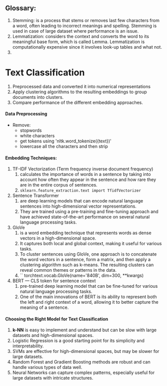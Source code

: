 
## Glossary:
1. Stemming: is a process that stems or removes last few characters from a word, often leading to incorrect meanings and spelling. Stemming is used in case of large dataset where performance is an issue.
2. Lemmatization: considers the context and converts the word to its meaningful base form, which is called Lemma. Lemmatization is computationally expensive since it involves look-up tables and what not.
3. 


# Text Classification

1) Preprocessed data and converted it into numerical representations
2) Apply clustering algorithms to the resulting embeddings to group documents into clusters.
3) Compare performance of the different embedding approaches.


#### Data Preprocessing
- Remove:
	- stopwords
	- white characters
	- get tokens using 'nltk.word_tokenize({text})'
	- lowercase all the characters and then strip

#### Embedding Techniques:
1. TF-IDF Vectorization (Term frequency inverse document frequency)
	1. calculates the importance of words in a sentence by taking into account how often they appear in the sentence and how rare they are in the entire corpus of sentences. 
	2. ``sklearn.feature_extraction.text import TfidfVectorizer``
2. Sentence Transformer
	1. are deep learning models that can encode natural language sentences into high-dimensional vector representations.
	2. They are trained using a pre-training and fine-tuning approach and have achieved state-of-the-art performance on several natural language processing tasks.
3. GloVe
	1. is a word embedding technique that represents words as dense vectors in a high-dimensional space.
	2. It captures both local and global context, making it useful for various tasks.
	3. To cluster sentences using GloVe, one approach is to concatenate the word vectors in a sentence, form a matrix, and then apply a clustering algorithm such as k-means. The resulting clusters can reveal common themes or patterns in the data.
	4. `` torchtext.vocab.GloVe(name='840B', dim=300, **kwargs)
4. BERT — CLS token for sentence context
	1. pre-trained deep learning model that can be fine-tuned for various natural language processing tasks.
	2. One of the main innovations of BERT is its ability to represent both the left and right context of a word, allowing it to better capture the meaning of a sentence.



#### Choosing the Right Model for Text Classification
1. **k-NN** is easy to implement and understand but can be slow with large datasets and high-dimensional spaces.
2. Logistic Regression is a good starting point for its simplicity and interpretability.
3. SVMs are effective for high-dimensional spaces, but may be slower for large datasets.
4. Random Forest and Gradient Boosting methods are robust and can handle various types of data well.
5. Neural Networks can capture complex patterns, especially useful for large datasets with intricate structures.


